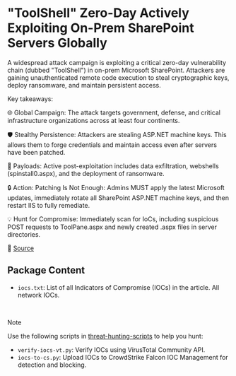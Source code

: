 # "ToolShell" Zero-Day Actively Exploiting On-Prem SharePoint Servers Globally

A widespread attack campaign is exploiting a critical zero-day vulnerability chain (dubbed "ToolShell") in on-prem Microsoft SharePoint. Attackers are gaining unauthenticated remote code execution to steal cryptographic keys, deploy ransomware, and maintain persistent access.

Key takeaways:

🌐 Global Campaign: The attack targets government, defense, and critical infrastructure organizations across at least four continents.

🛡️ Stealthy Persistence: Attackers are stealing ASP.NET machine keys. This allows them to forge credentials and maintain access even after servers have been patched.

🦠 Payloads: Active post-exploitation includes data exfiltration, webshells (spinstall0.aspx), and the deployment of ransomware.

🔒 Action: Patching Is Not Enough: Admins MUST apply the latest Microsoft updates, immediately rotate all SharePoint ASP.NET machine keys, and then restart IIS to fully remediate.

💡 Hunt for Compromise: Immediately scan for IoCs, including suspicious POST requests to ToolPane.aspx and newly created .aspx files in server directories.

🔗 [Source](https://www.security.com/blog-post/toolshell-china-zingdoor)

## Package Content

- `iocs.txt`: List of all Indicators of Compromise (IOCs) in the article. All network IOCs.

<br>

> [!NOTE]
> Use the following scripts in [threat-hunting-scripts](../../threat-hunting-scripts/) to help you hunt:
>
> - `verify-iocs-vt.py`: Verify IOCs using VirusTotal Community API.
> - `iocs-to-cs.py`: Upload IOCs to CrowdStrike Falcon IOC Management for detection and blocking.
